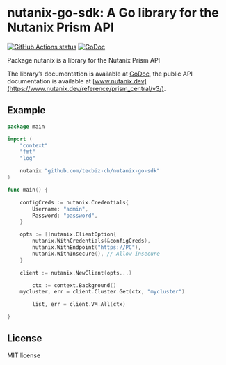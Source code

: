 # nutanix-go-sdk: A Go library for the Nutanix Prism API

[![GitHub Actions status](https://github.com/tecbiz-ch/nutanix-go-sdk/workflows/Continuous%20Integration/badge.svg)](https://github.com/tecbiz-ch/nutanix-go-sdk/actions)
[![GoDoc](https://godoc.org/github.com/tecbiz-ch/nutanix-go-sdk?status.svg)](https://pkg.go.dev/github.com/tecbiz-ch/nutanix-go-sdk)

Package nutanix is a library for the Nutanix Prism API

The library’s documentation is available at [GoDoc](https://pkg.go.dev/github.com/tecbiz-ch/nutanix-go-sdk),
the public API documentation is available at [www.nutanix.dev](https://www.nutanix.dev/reference/prism_central/v3/).

## Example

```go
package main

import (
    "context"
    "fmt"
    "log"

    nutanix "github.com/tecbiz-ch/nutanix-go-sdk"
)

func main() {

	configCreds := nutanix.Credentials{
		Username: "admin",
		Password: "password",
	}

	opts := []nutanix.ClientOption{
		nutanix.WithCredentials(&configCreds),
		nutanix.WithEndpoint("https://PC"),
		nutanix.WithInsecure(), // Allow insecure
	}

	client := nutanix.NewClient(opts...)

        ctx := context.Background()
	mycluster, err = client.Cluster.Get(ctx, "mycluster")

        list, err = client.VM.All(ctx)

}
```

## License

MIT license
